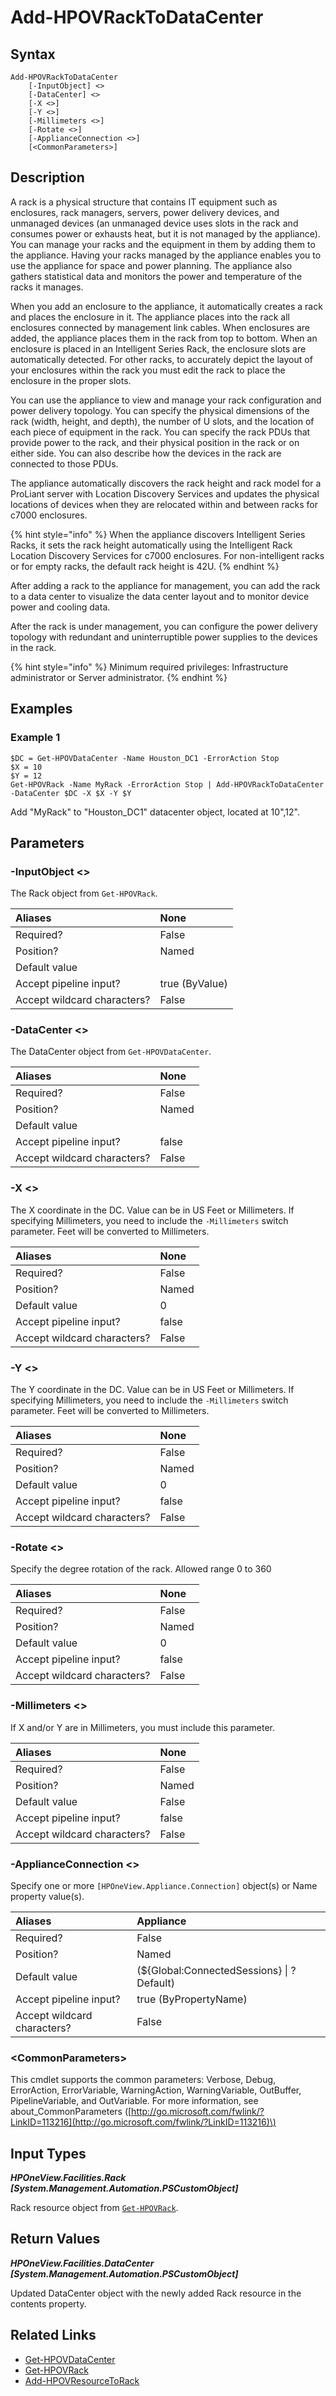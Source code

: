 ﻿---
description: Add rack resource to DataCenter.
---

# Add-HPOVRackToDataCenter

## Syntax

```text
Add-HPOVRackToDataCenter
    [-InputObject] <>
    [-DataCenter] <>
    [-X <>]
    [-Y <>]
    [-Millimeters <>]
    [-Rotate <>]
    [-ApplianceConnection <>]
    [<CommonParameters>]
```

## Description

A rack is a physical structure that contains IT equipment such as enclosures, rack managers, servers, power delivery devices, and unmanaged devices (an unmanaged device uses slots in the rack and consumes power or exhausts heat, but it is not managed by the appliance). You can manage your racks and the equipment in them by adding them to the appliance. Having your racks managed by the appliance enables you to use the appliance for space and power planning. The appliance also gathers statistical data and monitors the power and temperature of the racks it manages.

When you add an enclosure to the appliance, it automatically creates a rack and places the enclosure in it. The appliance places into the rack all enclosures connected by management link cables. When enclosures are added, the appliance places them in the rack from top to bottom. When an enclosure is placed in an Intelligent Series Rack, the enclosure slots are automatically detected. For other racks, to accurately depict the layout of your enclosures within the rack you must edit the rack to place the enclosure in the proper slots.

You can use the appliance to view and manage your rack configuration and power delivery topology. You can specify the physical dimensions of the rack (width, height, and depth), the number of U slots, and the location of each piece of equipment in the rack. You can specify the rack PDUs that provide power to the rack, and their physical position in the rack or on either side. You can also describe how the devices in the rack are connected to those PDUs.

The appliance automatically discovers the rack height and rack model for a ProLiant server with Location Discovery Services and updates the physical locations of devices when they are relocated within and between racks for c7000 enclosures.

{% hint style="info" %}
 When the appliance discovers Intelligent Series Racks, it sets the rack height automatically using the Intelligent Rack Location Discovery Services for c7000 enclosures. For non-intelligent racks or for empty racks, the default rack height is 42U.
{% endhint %}


After adding a rack to the appliance for management, you can add the rack to a data center to visualize the data center layout and to monitor device power and cooling data.

After the rack is under management, you can configure the power delivery topology with redundant and uninterruptible power supplies to the devices in the rack.

{% hint style="info" %}
Minimum required privileges: Infrastructure administrator or Server administrator.
{% endhint %}

## Examples

###  Example 1 

```text
$DC = Get-HPOVDataCenter -Name Houston_DC1 -ErrorAction Stop
$X = 10
$Y = 12
Get-HPOVRack -Name MyRack -ErrorAction Stop | Add-HPOVRackToDataCenter -DataCenter $DC -X $X -Y $Y
```

Add "MyRack" to "Houston_DC1" datacenter object, located at 10",12".

## Parameters

### -InputObject &lt;&gt;

The Rack object from `Get-HPOVRack`.

| Aliases | None |
| :--- | :--- |
| Required? | False |
| Position? | Named |
| Default value |  |
| Accept pipeline input? | true (ByValue) |
| Accept wildcard characters? | False |

### -DataCenter &lt;&gt;

The DataCenter object from `Get-HPOVDataCenter`.

| Aliases | None |
| :--- | :--- |
| Required? | False |
| Position? | Named |
| Default value |  |
| Accept pipeline input? | false |
| Accept wildcard characters? | False |

### -X &lt;&gt;

The X coordinate in the DC.  Value can be in US Feet or Millimeters.  If specifying Millimeters, you need to include the `-Millimeters` switch parameter.  Feet will be converted to Millimeters.

| Aliases | None |
| :--- | :--- |
| Required? | False |
| Position? | Named |
| Default value | 0 |
| Accept pipeline input? | false |
| Accept wildcard characters? | False |

### -Y &lt;&gt;

The Y coordinate in the DC.  Value can be in US Feet or Millimeters.  If specifying Millimeters, you need to include the `-Millimeters` switch parameter.  Feet will be converted to Millimeters.

| Aliases | None |
| :--- | :--- |
| Required? | False |
| Position? | Named |
| Default value | 0 |
| Accept pipeline input? | false |
| Accept wildcard characters? | False |

### -Rotate &lt;&gt;

Specify the degree rotation of the rack.
Allowed range 0 to 360

| Aliases | None |
| :--- | :--- |
| Required? | False |
| Position? | Named |
| Default value | 0 |
| Accept pipeline input? | false |
| Accept wildcard characters? | False |

### -Millimeters &lt;&gt;

If X and/or Y are in Millimeters, you must include this parameter.

| Aliases | None |
| :--- | :--- |
| Required? | False |
| Position? | Named |
| Default value | False |
| Accept pipeline input? | false |
| Accept wildcard characters? | False |

### -ApplianceConnection &lt;&gt;

Specify one or more `[HPOneView.Appliance.Connection]` object(s) or Name property value(s).

| Aliases | Appliance |
| :--- | :--- |
| Required? | False |
| Position? | Named |
| Default value | (${Global:ConnectedSessions} &vert; ? Default) |
| Accept pipeline input? | true (ByPropertyName) |
| Accept wildcard characters? | False |

### &lt;CommonParameters&gt;

This cmdlet supports the common parameters: Verbose, Debug, ErrorAction, ErrorVariable, WarningAction, WarningVariable, OutBuffer, PipelineVariable, and OutVariable. For more information, see about\_CommonParameters \([http://go.microsoft.com/fwlink/?LinkID=113216](http://go.microsoft.com/fwlink/?LinkID=113216)\)

## Input Types

_**HPOneView.Facilities.Rack [System.Management.Automation.PSCustomObject]**_

Rack resource object from [`Get-HPOVRack`](get-hpovrack.md).

## Return Values

_**HPOneView.Facilities.DataCenter [System.Management.Automation.PSCustomObject]**_

Updated DataCenter object with the newly added Rack resource in the contents property.

## Related Links

* [Get-HPOVDataCenter](get-hpovdatacenter.md)
* [Get-HPOVRack](get-hpovrack.md)
* [Add-HPOVResourceToRack](add-hpovresourcetorack.md)
